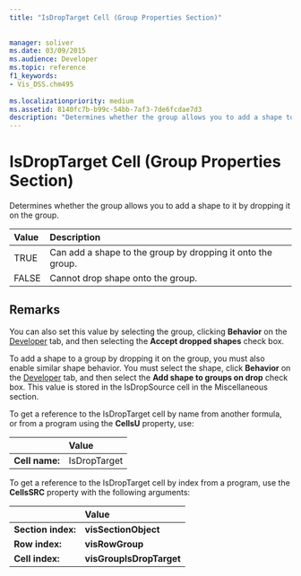 ```yaml
---
title: "IsDropTarget Cell (Group Properties Section)"
 
 
manager: soliver
ms.date: 03/09/2015
ms.audience: Developer
ms.topic: reference
f1_keywords:
- Vis_DSS.chm495
 
ms.localizationpriority: medium
ms.assetid: 8140fc7b-b99c-54bb-7af3-7de6fcdae7d3
description: "Determines whether the group allows you to add a shape to it by dropping it on the group."
---
```


# IsDropTarget Cell (Group Properties Section)

Determines whether the group allows you to add a shape to it by dropping it on the group.
  
|**Value**|**Description**|
|:-----|:-----|
|TRUE  <br/> |Can add a shape to the group by dropping it onto the group. |
|FALSE  <br/> |Cannot drop shape onto the group. |
   
## Remarks

You can also set this value by selecting the group, clicking **Behavior** on the [Developer](run-in-developer-mode-display-the-developer-tab.md) tab, and then selecting the **Accept dropped shapes** check box. 
  
To add a shape to a group by dropping it on the group, you must also enable similar shape behavior. You must select the shape, click **Behavior** on the [Developer](run-in-developer-mode-display-the-developer-tab.md) tab, and then select the **Add shape to groups on drop** check box. This value is stored in the IsDropSource cell in the Miscellaneous section. 
  
To get a reference to the IsDropTarget cell by name from another formula, or from a program using the **CellsU** property, use: 
  
||Value |
|:-----|:-----|
|**Cell name:**  <br/> |IsDropTarget  <br/> |
   
To get a reference to the IsDropTarget cell by index from a program, use the **CellsSRC** property with the following arguments: 
  
||Value |
|:-----|:-----|
|**Section index:**  <br/> |**visSectionObject** <br/> |
|**Row index:**  <br/> |**visRowGroup** <br/> |
|**Cell index:**  <br/> |**visGroupIsDropTarget** <br/> |
   

